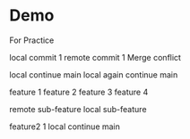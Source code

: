 # Demo
For Practice

local commit 1
remote commit 1
Merge conflict

local continue main
local again continue main

feature 1
feature 2
feature 3
feature 4

remote sub-feature
local sub-feature

feature2 1
local continue main
